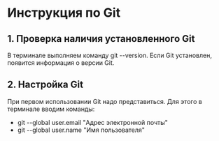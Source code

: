 # Инструкция по Git
## 1. Проверка наличия установленного Git
В терминале выполняем команду git --version. Если Git установлен, появится информация о версии Git.
## 2. Настройка Git
При первом использовании Git надо представиться. Для этого в терминале вводим команды:
* git --global user.email "Адрес электронной почты"
* git --global user.name "Имя пользователя"

